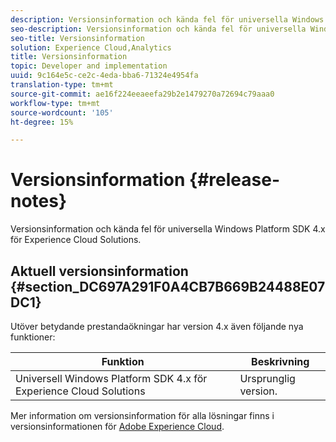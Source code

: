 ```yaml
---
description: Versionsinformation och kända fel för universella Windows Platform SDK 4.x för Experience Cloud Solutions.
seo-description: Versionsinformation och kända fel för universella Windows Platform SDK 4.x för Experience Cloud Solutions.
seo-title: Versionsinformation
solution: Experience Cloud,Analytics
title: Versionsinformation
topic: Developer and implementation
uuid: 9c164e5c-ce2c-4eda-bba6-71324e4954fa
translation-type: tm+mt
source-git-commit: ae16f224eeaeefa29b2e1479270a72694c79aaa0
workflow-type: tm+mt
source-wordcount: '105'
ht-degree: 15%

---
```



# Versionsinformation {#release-notes}

Versionsinformation och kända fel för universella Windows Platform SDK 4.x för Experience Cloud Solutions.

## Aktuell versionsinformation {#section_DC697A291F0A4CB7B669B24488E07DC1}

Utöver betydande prestandaökningar har version 4.x även följande nya funktioner:

| Funktion | Beskrivning |
|--- |--- |
| Universell Windows Platform SDK 4.x för Experience Cloud Solutions | Ursprunglig version. |


Mer information om versionsinformation för alla lösningar finns i versionsinformationen för [Adobe Experience Cloud](https://docs.adobe.com/content/help/sv-SE/release-notes/experience-cloud/current.html).
